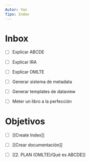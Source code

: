 ```yaml
---
Autor: Yan
Tipo: Index
---
```


# Inbox
- [ ] Explicar ABCDE
- [ ] Explicar IRA
- [ ] Explicar OMLTE
- [ ] Generar sistema de metadata
- [ ] Generar templates de dataview
- [ ] Meter un libro a la perfección


# Objetivos
- [ ] [[Create Index]]
- [ ] [[Crear documentación]]
- [ ] [[2. PLAN (OMLTE)/Qué es ABCDE]]



